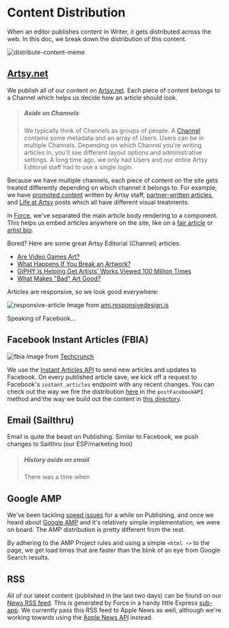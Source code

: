 # Content Distribution

When an editor publishes content in Writer, it gets distributed across the web. In this doc, we break down the distribution of this content.

![distribute-content-meme](http://files.artsy.net/images/screen-shot-2017-05-25-at-40907-pm.png)

## [Artsy.net](https://www.artsy.net/articles)

We publish all of our content on [Artsy.net](https://www.artsy.net/articles). Each piece of content belongs to a Channel which helps us decide how an article should look.

>##### Aside on Channels
> We typically think of Channels as groups of people. A [Channel](https://github.com/artsy/positron/blob/master/api/apps/channels/model.coffee) contains some metadata and an array of Users. Users can be in multiple Channels. Depending on which Channel you're writing articles in, you'll see different layout options and administrative settings. A long time ago, we only had Users and our entire Artsy Editorial staff had to use a single login.

Because we have multiple channels, each piece of content on the site gets treated differently depending on which channel it belongs to. For example, we have [promoted content](https://www.artsy.net/article/artsy-school-s-out-for-the-summer-paul-winstanley-s-spare-portraits-of-empty-art-schools) written by Artsy staff, [partner-written articles](https://www.artsy.net/waterhouse-and-dodd/article/waterhouse-dodd-interview-juliette-losq), and [Life at Artsy](https://www.artsy.net/article/daniel-doubrovkine-what-do-software-engineers-do) posts which all have different visual treatments.

In [Force](https://github.com/artsy/force), we've separated the main article body rendering to a component. This helps us embed articles anywhere on the site, like on a [fair article](https://www.artsy.net/the-armory-show-2017/info/about-the-fair) or [artist bio]().


Bored? Here are some great Artsy Editorial (Channel) articles:
- [Are Video Games Art?](https://www.artsy.net/article/artsy-editorial-are-video-games-art)
- [What Happens If You Break an Artwork?](https://www.artsy.net/article/artsy-editorial-break-artwork)
- [GIPHY Is Helping Get Artists’ Works Viewed 100 Million Times](https://www.artsy.net/article/artsy-editorial-giphy-artists-works-viewed-100-million-times)
- [What Makes "Bad" Art Good?](https://www.artsy.net/article/artsy-editorial-bad-art-good)

Articles are responsive, so we look good everywhere:

![responsive-article](http://files.artsy.net/images/screen-shot-2017-05-25-at-13624-pm.png)
Image from [ami.responsivedesign.is](http://ami.responsivedesign.is/)

Speaking of Facebook...

## Facebook Instant Articles (FBIA)

![fbia](https://tctechcrunch2011.files.wordpress.com/2015/10/instant-articles-gif.gif)
Image from [Techcrunch](https://techcrunch.com/2016/02/17/instant-articles/)

We use the [Instant Articles API](https://developers.facebook.com/docs/instant-articles/api) to send new articles and updates to Facebook. On every published article save, we kick off a request to Facebook's `instant_articles` endpoint with any recent changes. You can check out the way we fire the distribution [here](https://github.com/artsy/positron/blob/master/api/apps/articles/model/distribute.coffee) in the `postFacebookAPI` method and the way we build out the content in [this directory](https://github.com/artsy/positron/tree/master/api/apps/articles/components/instant_articles).

## Email (Sailthru)

Email is quite the beast on Publishing. Similar to Facebook, we push changes to Sailthru (our ESP/marketing tool)

> ##### History aside on email
> There was a time when 

## Google AMP

We've been tackling [speed issues](http://artsy.github.io/blog/2016/11/02/improving-page-speed-with-graphql/) for a while on Publishing, and once we heard about [Google AMP](https://www.ampproject.org/) and it's relatively simple implementation, we were on board. The AMP distribution is pretty different from the rest.

By adhering to the AMP Project rules and using a simple `<html ⚡>` to the page, we get load times that are faster than the blink of an eye from Google Search results.

## RSS

All of our latest content (published in the last two days) can be found on our [News RSS feed](https://www.artsy.net/rss/news). This is generated by Force in a handy little Express [sub-app](https://github.com/artsy/force/tree/master/desktop/apps/rss). We currently pass this RSS feed to Apple News as well, although we're working towards using the [Apple News API](https://developer.apple.com/library/content/documentation/General/Conceptual/News_API_Ref/index.html) instead.

